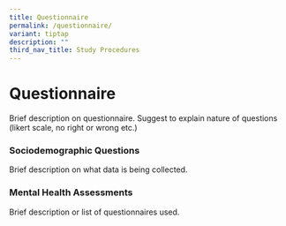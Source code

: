 ```yaml
---
title: Questionnaire
permalink: /questionnaire/
variant: tiptap
description: ""
third_nav_title: Study Procedures
---
```

<h1>Questionnaire</h1>
<p>Brief description on questionnaire. Suggest to explain nature of questions
(likert scale, no right or wrong etc.)</p>
<p></p>
<h3>Sociodemographic Questions</h3>
<p>Brief description on what data is being collected.</p>
<h3>Mental Health Assessments</h3>
<p>Brief description or list of questionnaires used.</p>
<p></p>